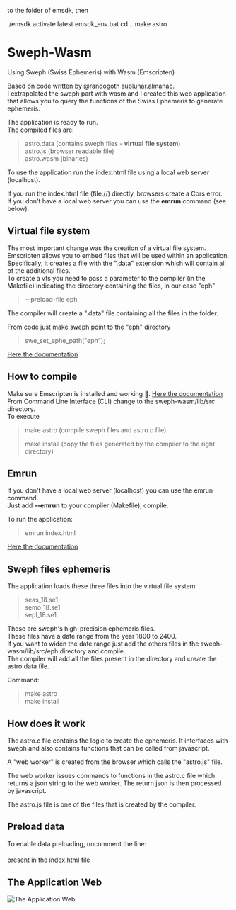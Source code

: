 to the folder of emsdk, then

./emsdk activate latest
emsdk_env.bat
cd ..
make astro

# Sweph-Wasm

Using Sweph (Swiss Ephemeris) with Wasm (Emscripten)

Based on code written by @randogoth [sublunar.almanac](https://github.com/randogoth/sublunar.almanac).  
I extrapolated the sweph part with wasm and I created this web application that allows you to query the functions of the Swiss Ephemeris to generate ephemeris.

The application is ready to run.  
The compiled files are:

<blockquote>

astro.data (contains sweph files - **virtual file system**)  
astro.js (browser readable file)  
astro.wasm (binaries)

</blockquote>
To use the application run the index.html file using a local web server (localhost).

If you run the index.html file (file://) directly, browsers create a Cors error.  
If you don't have a local web server you can use the **emrun** command (see below).

## Virtual file system

The most important change was the creation of a virtual file system.  
Emscripten allows you to embed files that will be used within an application. Specifically, it creates a file with the ".data" extension which will contain all of the additional files.  
To create a vfs you need to pass a parameter to the compiler (in the Makefile) indicating the directory containing the files, in our case "eph"

<blockquote>
--preload-file eph
</blockquote>
The compiler will create a ".data" file containing all the files in the folder.

From code just make sweph point to the "eph" directory

<blockquote>
swe_set_ephe_path("eph");
</blockquote>

[Here the documentation](https://emscripten.org/docs/porting/files/packaging_files.html)

## How to compile

Make sure Emscripten is installed and working :slightly_smiling_face:. [Here the documentation](https://emscripten.org/docs/getting_started/downloads.html)  
From Command Line Interface (CLI) change to the sweph-wasm/lib/src directory.  
To execute

<blockquote>

make astro (compile sweph files and astro.c file)

make install (copy the files generated by the compiler to the right directory)

</blockquote>

## Emrun

If you don't have a local web server (localhost) you can use the emrun command.  
Just add **--emrun** to your compiler (Makefile), compile.

To run the application:

<blockquote>
emrun index.html
</blockquote>

[Here the documentation](https://emscripten.org/docs/compiling/Running-html-files-with-emrun.html)

## Sweph files ephemeris

The application loads these three files into the virtual file system:

<blockquote>
 
 
seas_18.se1  
semo_18.se1  
sepl_18.se1

</blockquote>

These are sweph's high-precision ephemeris files.  
These files have a date range from the year 1800 to 2400.  
If you want to widen the date range just add the others files in the sweph-wasm/lib/src/eph directory and compile.  
The compiler will add all the files present in the directory and create the astro.data file.

Command:

<blockquote>
 
 
make astro  
make install  
 
 
</blockquote>

## How does it work

The astro.c file contains the logic to create the ephemeris. It interfaces with sweph and also contains functions that can be called from javascript.

A "web worker" is created from the browser which calls the "astro.js" file.

The web worker issues commands to functions in the astro.c file which returns a json string to the web worker. The return json is then processed by javascript.

The astro.js file is one of the files that is created by the compiler.

## Preload data

To enable data preloading, uncomment the line:

#### <!--- <script type="text/javascript" src="js/preloadData.js"></script> --->

present in the index.html file

## The Application Web

![The Application Web](/assets/img/sweph-wasm.png)
